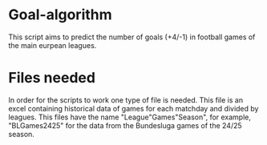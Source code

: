 # Goal-algorithm
This script aims to predict the number of goals (+4/-1) in football games of the main eurpean leagues.

# Files needed

In order for the scripts to work one type of file is needed. This file is an excel containing historical data of games for each matchday and divided by leagues. This files have the name "League"Games"Season", for example, "BLGames2425" for the data from the Bundesluga games of the 24/25 season. 


